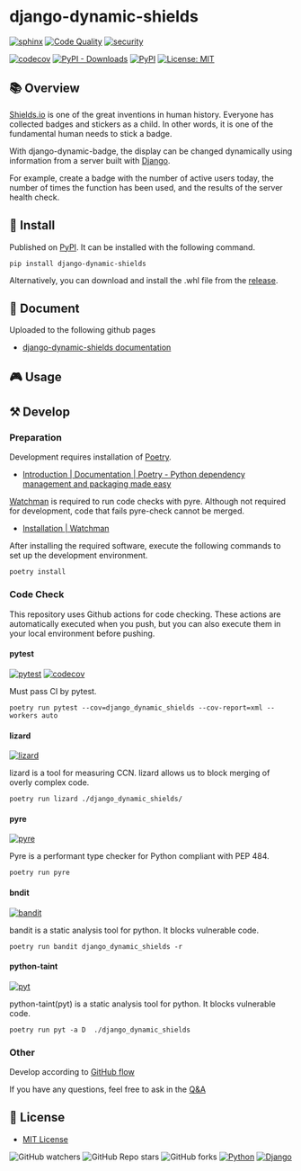 # django-dynamic-shields

[![sphinx](https://github.com/Uno-Takashi/django-dynamic-shields/actions/workflows/sphinx.yml/badge.svg?branch=main&event=push)](https://github.com/Uno-Takashi/django-dynamic-shields/actions/workflows/sphinx.yml)
[![Code Quality](https://github.com/Uno-Takashi/django-dynamic-shields/actions/workflows/code-quality.yml/badge.svg?branch=main&event=push)](https://github.com/Uno-Takashi/django-dynamic-shields/actions/workflows/code-quality.yml)
[![security](https://github.com/Uno-Takashi/django-dynamic-shields/actions/workflows/security.yml/badge.svg?branch=main)](https://github.com/Uno-Takashi/django-dynamic-shields/actions/workflows/security.yml)

[![codecov](https://codecov.io/gh/Uno-Takashi/django-dynamic-shields/branch/main/graph/badge.svg?token=3CWnrX8w7n)](https://codecov.io/gh/Uno-Takashi/django-dynamic-shields)
[![PyPI - Downloads](https://img.shields.io/pypi/dw/django-dynamic-shields?label=PyPI%20download&logo=python)](https://pypi.org/project/django-dynamic-shields/)
[![PyPI](https://img.shields.io/pypi/v/django-dynamic-shields?label=PyPI&logo=python)](https://pypi.org/project/django-dynamic-shields/)
[![License: MIT](https://img.shields.io/badge/License-MIT-yellow.svg)](https://github.com/Uno-Takashi/django-dynamic-shields/blob/main/LICENSE)

## 📚 Overview

[Shields.io](https://shields.io/) is one of the great inventions in human history. Everyone has collected badges and stickers as a child. In other words, it is one of the fundamental human needs to stick a badge.

With django-dynamic-badge, the display can be changed dynamically using information from a server built with [Django](https://www.djangoproject.com/).

For example, create a badge with the number of active users today, the number of times the function has been used, and the results of the server health check.

## 💾 Install

Published on [PyPI](https://pypi.org/project/django-dynamic-shields/). It can be installed with the following command.

```shell
pip install django-dynamic-shields
```

Alternatively, you can download and install the .whl file from the [release](https://github.com/Uno-Takashi/django-dynamic-shields/releases).

## 📔 Document

Uploaded to the following github pages

- [django-dynamic-shields documentation](https://uno-takashi.github.io/django-dynamic-shields/)

## 🎮 Usage

## ⚒️ Develop

### Preparation

Development requires installation of [Poetry](https://python-poetry.org/).

- [Introduction | Documentation | Poetry - Python dependency management and packaging made easy](https://python-poetry.org/docs/)

[Watchman](https://facebook.github.io/watchman/) is required to run code checks with pyre. Although not required for development, code that fails pyre-check cannot be merged.

- [Installation | Watchman](https://facebook.github.io/watchman/docs/install.html)

After installing the required software, execute the following commands to set up the development environment.

```shell
poetry install
```

### Code Check

This repository uses Github actions for code checking. These actions are automatically executed when you push, but you can also execute them in your local environment before pushing.

#### pytest

[![pytest](https://github.com/Uno-Takashi/django-dynamic-shields/actions/workflows/pytest.yml/badge.svg?branch=main&event=push)](https://github.com/Uno-Takashi/django-dynamic-shields/actions/workflows/pytest.yml)
[![codecov](https://codecov.io/gh/Uno-Takashi/django-dynamic-shields/branch/main/graph/badge.svg?token=3CWnrX8w7n)](https://codecov.io/gh/Uno-Takashi/django-dynamic-shields)

Must pass CI by pytest.

```shell
poetry run pytest --cov=django_dynamic_shields --cov-report=xml --workers auto
```

#### lizard

[![lizard](https://github.com/Uno-Takashi/django-dynamic-shields/actions/workflows/lizard.yml/badge.svg?branch=main&event=push)](https://github.com/Uno-Takashi/django-dynamic-shields/actions/workflows/lizard.yml)

lizard is a tool for measuring CCN. lizard allows us to block merging of overly complex code.

```shell
poetry run lizard ./django_dynamic_shields/
```

#### pyre

[![pyre](https://github.com/Uno-Takashi/django-dynamic-shields/actions/workflows/pyre.yml/badge.svg?branch=main&event=push)](https://github.com/Uno-Takashi/django-dynamic-shields/actions/workflows/pyre.yml)

Pyre is a performant type checker for Python compliant with PEP 484.

```shell
poetry run pyre
```

#### bndit

[![bandit](https://github.com/Uno-Takashi/django-dynamic-shields/actions/workflows/bandit.yml/badge.svg?branch=main&event=push)](https://github.com/Uno-Takashi/django-dynamic-shields/actions/workflows/bandit.yml)

bandit is a static analysis tool for python. It blocks vulnerable code.

```shell
poetry run bandit django_dynamic_shields -r 
```

#### python-taint

[![pyt](https://github.com/Uno-Takashi/django-dynamic-shields/actions/workflows/pyt.yml/badge.svg?branch=main&event=push)](https://github.com/Uno-Takashi/django-dynamic-shields/actions/workflows/pyt.yml)

python-taint(pyt) is a static analysis tool for python. It blocks vulnerable code.

```shell
poetry run pyt -a D  ./django_dynamic_shields
```

### Other

Develop according to [GitHub flow](https://docs.github.com/en/get-started/quickstart/github-flow)

If you have any questions, feel free to ask in the [Q&A](https://github.com/Uno-Takashi/django-dynamic-shields/discussions/categories/q-a)

## 📝 License

- [MIT License](https://github.com/Uno-Takashi/django-dynamic-shields/blob/main/LICENSE)

![GitHub watchers](https://img.shields.io/github/watchers/Uno-Takashi/django-dynamic-shields?style=social)
![GitHub Repo stars](https://img.shields.io/github/stars/Uno-Takashi/django-dynamic-shields?style=social)
![GitHub forks](https://img.shields.io/github/forks/Uno-Takashi/django-dynamic-shields?style=social)
[![Python](https://img.shields.io/badge/-Python-F9DC3E.svg?logo=python&style=flat)](https://www.python.org/)
[![Django](https://img.shields.io/badge/-Django-092E20.svg?logo=django&style=flat)](https://www.djangoproject.com/)

